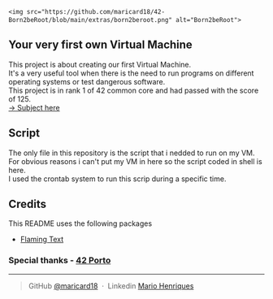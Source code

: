     <img src="https://github.com/maricard18/42-Born2beRoot/blob/main/extras/born2beroot.png" alt="Born2beRoot">
</p>


## Your very first own Virtual Machine

This project is about creating our first Virtual Machine. <br>
It's a very useful tool when there is the need to run programs on different operating systems or test dangerous software. <br>
This project is in rank 1 of 42 common core and had passed with the score of 125.<br>
[-> Subject here](https://github.com/maricard18/42-Born2beRoot/blob/main/extras/en.subject.pdf)

## Script

The only file in this repository is the script that i nedded to run on my VM.<br>
For obvious reasons i can't put my VM in here so the script coded in shell is here.<br>
I used the crontab system to run this scrip during a specific time.

## Credits

This README uses the following packages

- [Flaming Text](https://www10.flamingtext.com)


### Special thanks - [42 Porto](https://www.42porto.com/en)

---

> GitHub [@maricard18](https://github.com/maricard18) &nbsp;&middot;&nbsp;
> Linkedin [Mario Henriques](https://www.linkedin.com/in/mario18)

